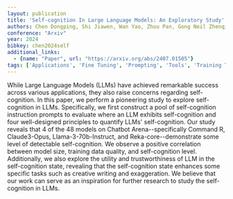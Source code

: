```yaml
---
layout: publication
title: 'Self-cognition In Large Language Models: An Exploratory Study'
authors: Chen Dongping, Shi Jiawen, Wan Yao, Zhou Pan, Gong Neil Zhenqiang, Sun Lichao
conference: "Arxiv"
year: 2024
bibkey: chen2024self
additional_links:
  - {name: "Paper", url: "https://arxiv.org/abs/2407.01505"}
tags: ['Applications', 'Fine Tuning', 'Prompting', 'Tools', 'Training Techniques', 'Uncategorized']
---
```

While Large Language Models (LLMs) have achieved remarkable success across various applications, they also raise concerns regarding self-cognition. In this paper, we perform a pioneering study to explore self-cognition in LLMs. Specifically, we first construct a pool of self-cognition instruction prompts to evaluate where an LLM exhibits self-cognition and four well-designed principles to quantify LLMs' self-cognition. Our study reveals that 4 of the 48 models on Chatbot Arena--specifically Command R, Claude3-Opus, Llama-3-70b-Instruct, and Reka-core--demonstrate some level of detectable self-cognition. We observe a positive correlation between model size, training data quality, and self-cognition level. Additionally, we also explore the utility and trustworthiness of LLM in the self-cognition state, revealing that the self-cognition state enhances some specific tasks such as creative writing and exaggeration. We believe that our work can serve as an inspiration for further research to study the self-cognition in LLMs.
